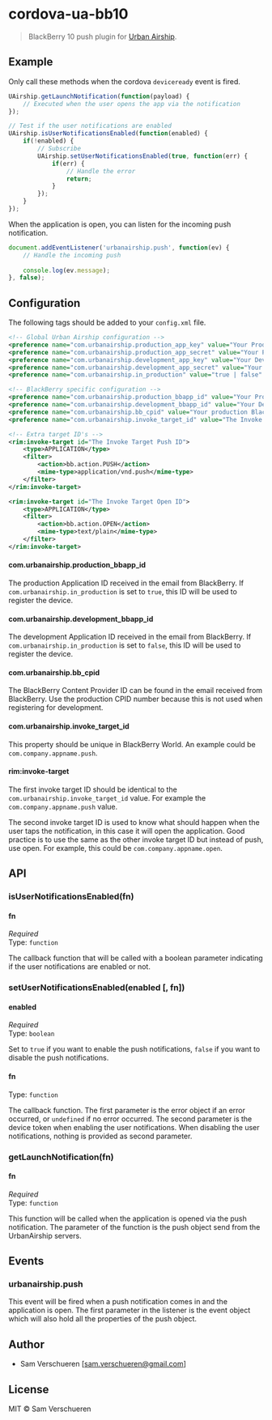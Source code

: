 # cordova-ua-bb10

> BlackBerry 10 push plugin for [Urban Airship](http://urbanairship.com/).

## Example

Only call these methods when the cordova `deviceready` event is fired.

```JavaScript
UAirship.getLaunchNotification(function(payload) {
    // Executed when the user opens the app via the notification
});

// Test if the user notifications are enabled
UAirship.isUserNotificationsEnabled(function(enabled) {
    if(!enabled) {
        // Subscribe
        UAirship.setUserNotificationsEnabled(true, function(err) {
            if(err) {
                // Handle the error
                return;
            }
        });
    }
});
```

When the application is open, you can listen for the incoming push notification.

```JavaScript
document.addEventListener('urbanairship.push', function(ev) {
    // Handle the incoming push
    
    console.log(ev.message);
}, false);
```

## Configuration

The following tags should be added to your `config.xml` file.

```xml
<!-- Global Urban Airship configuration -->
<preference name="com.urbanairship.production_app_key" value="Your Production App Key" />
<preference name="com.urbanairship.production_app_secret" value="Your Production App Secret" />
<preference name="com.urbanairship.development_app_key" value="Your Development App Key" />
<preference name="com.urbanairship.development_app_secret" value="Your Development App Secret" />
<preference name="com.urbanairship.in_production" value="true | false" />

<!-- BlackBerry specific configuration -->
<preference name="com.urbanairship.production_bbapp_id" value="Your Production BlackBerry App ID" />
<preference name="com.urbanairship.development_bbapp_id" value="Your Development BlackBerry App ID" />
<preference name="com.urbanairship.bb_cpid" value="Your production BlackBerry Content Provider ID" />
<preference name="com.urbanairship.invoke_target_id" value="The Invoke Target Push ID" />

<!-- Extra target ID's -->
<rim:invoke-target id="The Invoke Target Push ID">
    <type>APPLICATION</type>
    <filter>
        <action>bb.action.PUSH</action>
        <mime-type>application/vnd.push</mime-type>
    </filter>
</rim:invoke-target>

<rim:invoke-target id="The Invoke Target Open ID">
    <type>APPLICATION</type>
    <filter>
        <action>bb.action.OPEN</action>
        <mime-type>text/plain</mime-type>
    </filter>
</rim:invoke-target>
```

#### com.urbanairship.production_bbapp_id

The production Application ID received in the email from BlackBerry. If `com.urbanairship.in_production` is set to `true`, this ID
will be used to register the device.

#### com.urbanairship.development_bbapp_id

The development Application ID received in the email from BlackBerry. If `com.urbanairship.in_production` is set to `false`, this ID
will be used to register the device.

#### com.urbanairship.bb_cpid

The BlackBerry Content Provider ID can be found in the email received from BlackBerry. Use the production CPID number because this is
not used when registering for development.

#### com.urbanairship.invoke_target_id

This property should be unique in BlackBerry World. An example could be `com.company.appname.push`.

#### rim:invoke-target

The first invoke target ID should be identical to the `com.urbanairship.invoke_target_id` value. For example the `com.company.appname.push` value.

The second invoke target ID is used to know what should happen when the user taps the notification, in this case it will open the application. Good practice
is to use the same as the other invoke target ID but instead of push, use open. For example, this could be `com.company.appname.open`.

## API

### isUserNotificationsEnabled(fn)

#### fn

*Required*  
Type: `function`

The callback function that will be called with a boolean parameter indicating if the user notifications are enabled or not.

### setUserNotificationsEnabled(enabled [, fn])

#### enabled

*Required*  
Type: `boolean`

Set to `true` if you want to enable the push notifications, `false` if you want to disable the push notifications.

#### fn

Type: `function`

The callback function. The first parameter is the error object if an error occurred, or `undefined` if no error occurred. The second
parameter is the device token when enabling the user notifications. When disabling the user notifications, nothing is provided as
second parameter.

### getLaunchNotification(fn)

#### fn

*Required*  
Type: `function`

This function will be called when the application is opened via the push notification. The parameter of the function is the push
object send from the UrbanAirship servers.

## Events

### urbanairship.push

This event will be fired when a push notification comes in and the application is open. The first parameter in the listener
is the event object which will also hold all the properties of the push object.

## Author

- Sam Verschueren [<sam.verschueren@gmail.com>]

## License

MIT © Sam Verschueren
